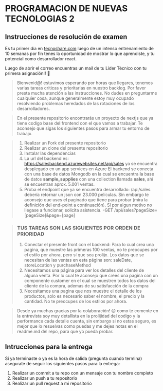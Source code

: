# PROGRAMACION DE NUEVAS TECNOLOGIAS 2

## Instrucciones de resolución de examen

Es tu primer día en [tecnoshare.com](http://tecnoshare.com) luego de un intenso entrenamiento de 10 semanas por fin tenes la oportunidad de mostrar lo que aprendiste, y tu potencial como desarrollador react.

Luego de abrir el correo encuentras un mail de tu Líder Técnico con tu primera asignación!! 💪

> Bienvenid@! estuvimos esperando por horas que llegares, tenemos varias tareas criticas y prioritarias en nuestro backlog. Por favor presta mucha atención a las instrucciones. No dudes en preguntarme cualquier cosa, aunque generalmente estoy muy ocupado resolviendo problemas heredados de las rotaciones de los desarrolladores.

> En el presente repositorío encontrarás un proyecto de nextjs que ya tiene codigo base del frontend con el que vamos a trabajar. Te aconsejo que sigas los siguientes pasos para armar tu entorno de trabajo.

> 1. Realizar un Fork del presente repositorio
> 2. Realizar un clone del presente repositorio
> 3. Instalar las dependencias
> 4. La url del backend es: https://salesbackend.azurewebsites.net/api/sales ya se encuentra desplegado en un app services en Azure
>    El backend se conecta con una base de datos Mongodb en la cual se encuentra la base de datos **sample_supplies** con una collection llamada **sales**, ahí se encuentran aprox. 5.001 ventas.
> 5. Proba el endpoint que ya se encuentra desarrollado: /api/sales debería retornar un json con 23.000 películas. Sin embargo te aconsejo que uses el paginado que tiene para probar (mira la definición del end-point a continuación). Sí por algun motivo no llegase a funcionar, solicita asistencia.
>    -GET /api/sales?pageSize=[pageSize]&page=[page]

> ### TUS TAREAS SON LAS SIGUIENTES POR ORDEN DE PRIORIDAD
>
> 1. Conectar el presente front con el backend: Para lo cual crea una pagina, que muestre las primeras 100 ventas, no te preocupes por el estilo por ahora, pero sí que sea prolijo. Los datos que se necesitan de las ventas en esta página son: saleDate, storeLocation y purchaseMethod
> 2. Necesitamos una página para ver los detalles del cliente de alguna venta. Por lo cual te aconsejo que crees una pagina con un componente customer en el cual se muestren todos los datos del cliente de la compra, ademas de su satisfacción de la compra
> 3. Necesitamos una pagina que nos muestre el detalle de los productos, solo es necesario saber el nombre, el precio y la cantidad. No te preocupes de los estilos por ahora.

> Desde ya muchas gracias por la colaboración! 😉 como te comente en la entrevista soy muy detallista en la prolijidad del codigo y la performance cada detalle cuenta, sin embargo si no estas seguro, es mejor que lo resuelvas como puedas y me dejes notas en el readme.md del repo, para que yo pueda probar.

## Intrucciones para la entrega

Si ya terminaste o ya es la hora de salida (pregunta cuando termina) asegurate de seguir los siguientes pasos para la entrega:

1. Realizar un commit a tu repo con un mensaje con tu nombre completo
2. Realizar un push a tu repositorio
3. Realizar un pull request a mi repositorio

